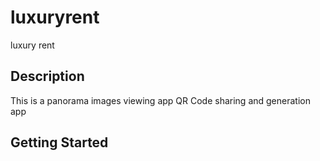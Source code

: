 # luxuryrent

luxury rent

## Description
This is a panorama images viewing app
QR Code sharing and generation app

## Getting Started

